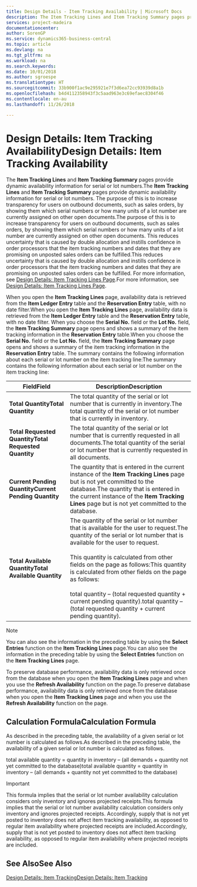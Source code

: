 ```yaml
---
title: Design Details - Item Tracking Availability | Microsoft Docs
description: The Item Tracking Lines and Item Tracking Summary pages provide dynamic availability information for serial or lot numbers. The purpose of this is to increase transparency for users on outbound documents, such as sales orders, by showing them which serial numbers or how many units of a lot number are currently assigned on other open documents. This reduces uncertainty that is caused by double allocation and instills confidence in order processors that the item tracking numbers and dates that they are promising on unposted sales orders can be fulfilled.
services: project-madeira
documentationcenter: 
author: SorenGP
ms.service: dynamics365-business-central
ms.topic: article
ms.devlang: na
ms.tgt_pltfrm: na
ms.workload: na
ms.search.keywords: 
ms.date: 10/01/2018
ms.author: sgroespe
ms.translationtype: HT
ms.sourcegitcommit: 33b900f1ac9e295921e7f3d6ea72cc93939d8a1b
ms.openlocfilehash: b4d4112358943f3c5aad963e3c69efaec8304f46
ms.contentlocale: en-au
ms.lasthandoff: 11/26/2018

---
```

# <a name="design-details-item-tracking-availability"></a><span data-ttu-id="0309f-105">Design Details: Item Tracking Availability</span><span class="sxs-lookup"><span data-stu-id="0309f-105">Design Details: Item Tracking Availability</span></span>
<span data-ttu-id="0309f-106">The **Item Tracking Lines** and **Item Tracking Summary** pages provide dynamic availability information for serial or lot numbers.</span><span class="sxs-lookup"><span data-stu-id="0309f-106">The **Item Tracking Lines** and **Item Tracking Summary** pages provide dynamic availability information for serial or lot numbers.</span></span> <span data-ttu-id="0309f-107">The purpose of this is to increase transparency for users on outbound documents, such as sales orders, by showing them which serial numbers or how many units of a lot number are currently assigned on other open documents.</span><span class="sxs-lookup"><span data-stu-id="0309f-107">The purpose of this is to increase transparency for users on outbound documents, such as sales orders, by showing them which serial numbers or how many units of a lot number are currently assigned on other open documents.</span></span> <span data-ttu-id="0309f-108">This reduces uncertainty that is caused by double allocation and instills confidence in order processors that the item tracking numbers and dates that they are promising on unposted sales orders can be fulfilled.</span><span class="sxs-lookup"><span data-stu-id="0309f-108">This reduces uncertainty that is caused by double allocation and instills confidence in order processors that the item tracking numbers and dates that they are promising on unposted sales orders can be fulfilled.</span></span> <span data-ttu-id="0309f-109">For more information, see [Design Details: Item Tracking Lines Page](design-details-item-tracking-lines-window.md).</span><span class="sxs-lookup"><span data-stu-id="0309f-109">For more information, see [Design Details: Item Tracking Lines Page](design-details-item-tracking-lines-window.md).</span></span>  

 <span data-ttu-id="0309f-110">When you open the **Item Tracking Lines** page, availability data is retrieved from the **Item Ledger Entry** table and the **Reservation Entry** table, with no date filter.</span><span class="sxs-lookup"><span data-stu-id="0309f-110">When you open the **Item Tracking Lines** page, availability data is retrieved from the **Item Ledger Entry** table and the **Reservation Entry** table, with no date filter.</span></span> <span data-ttu-id="0309f-111">When you choose the **Serial No.** field or the **Lot No.** field, the **Item Tracking Summary** page opens and shows a summary of the item tracking information in the **Reservation Entry** table.</span><span class="sxs-lookup"><span data-stu-id="0309f-111">When you choose the **Serial No.** field or the **Lot No.** field, the **Item Tracking Summary** page opens and shows a summary of the item tracking information in the **Reservation Entry** table.</span></span> <span data-ttu-id="0309f-112">The summary contains the following information about each serial or lot number on the item tracking line:</span><span class="sxs-lookup"><span data-stu-id="0309f-112">The summary contains the following information about each serial or lot number on the item tracking line:</span></span>  

|<span data-ttu-id="0309f-113">Field</span><span class="sxs-lookup"><span data-stu-id="0309f-113">Field</span></span>|<span data-ttu-id="0309f-114">Description</span><span class="sxs-lookup"><span data-stu-id="0309f-114">Description</span></span>|  
|---------------------------------|---------------------------------------|  
|<span data-ttu-id="0309f-115">**Total Quantity**</span><span class="sxs-lookup"><span data-stu-id="0309f-115">**Total Quantity**</span></span>|<span data-ttu-id="0309f-116">The total quantity of the serial or lot number that is currently in inventory.</span><span class="sxs-lookup"><span data-stu-id="0309f-116">The total quantity of the serial or lot number that is currently in inventory.</span></span>|  
|<span data-ttu-id="0309f-117">**Total Requested Quantity**</span><span class="sxs-lookup"><span data-stu-id="0309f-117">**Total Requested Quantity**</span></span>|<span data-ttu-id="0309f-118">The total quantity of the serial or lot number that is currently requested in all documents.</span><span class="sxs-lookup"><span data-stu-id="0309f-118">The total quantity of the serial or lot number that is currently requested in all documents.</span></span>|  
|<span data-ttu-id="0309f-119">**Current Pending Quantity**</span><span class="sxs-lookup"><span data-stu-id="0309f-119">**Current Pending Quantity**</span></span>|<span data-ttu-id="0309f-120">The quantity that is entered in the current instance of the **Item Tracking Lines** page but is not yet committed to the database.</span><span class="sxs-lookup"><span data-stu-id="0309f-120">The quantity that is entered in the current instance of the **Item Tracking Lines** page but is not yet committed to the database.</span></span>|  
|<span data-ttu-id="0309f-121">**Total Available Quantity**</span><span class="sxs-lookup"><span data-stu-id="0309f-121">**Total Available Quantity**</span></span>|<span data-ttu-id="0309f-122">The quantity of the serial or lot number that is available for the user to request.</span><span class="sxs-lookup"><span data-stu-id="0309f-122">The quantity of the serial or lot number that is available for the user to request.</span></span><br /><br /> <span data-ttu-id="0309f-123">This quantity is calculated from other fields on the page as follows:</span><span class="sxs-lookup"><span data-stu-id="0309f-123">This quantity is calculated from other fields on the page as follows:</span></span><br /><br /> <span data-ttu-id="0309f-124">total quantity – (total requested quantity + current pending quantity).</span><span class="sxs-lookup"><span data-stu-id="0309f-124">total quantity – (total requested quantity + current pending quantity).</span></span>|  

> [!NOTE]  
>  <span data-ttu-id="0309f-125">You can also see the information in the preceding table by using the **Select Entries** function on the **Item Tracking Lines** page.</span><span class="sxs-lookup"><span data-stu-id="0309f-125">You can also see the information in the preceding table by using the **Select Entries** function on the **Item Tracking Lines** page.</span></span>  

 <span data-ttu-id="0309f-126">To preserve database performance, availability data is only retrieved once from the database when you open the **Item Tracking Lines** page and when you use the **Refresh Availability** function on the page.</span><span class="sxs-lookup"><span data-stu-id="0309f-126">To preserve database performance, availability data is only retrieved once from the database when you open the **Item Tracking Lines** page and when you use the **Refresh Availability** function on the page.</span></span>  

## <a name="calculation-formula"></a><span data-ttu-id="0309f-127">Calculation Formula</span><span class="sxs-lookup"><span data-stu-id="0309f-127">Calculation Formula</span></span>  
 <span data-ttu-id="0309f-128">As described in the preceding table, the availability of a given serial or lot number is calculated as follows.</span><span class="sxs-lookup"><span data-stu-id="0309f-128">As described in the preceding table, the availability of a given serial or lot number is calculated as follows.</span></span>  

 <span data-ttu-id="0309f-129">total available quantity = quantity in inventory – (all demands + quantity not yet committed to the database)</span><span class="sxs-lookup"><span data-stu-id="0309f-129">total available quantity = quantity in inventory – (all demands + quantity not yet committed to the database)</span></span>  

> [!IMPORTANT]  
>  <span data-ttu-id="0309f-130">This formula implies that the serial or lot number availability calculation considers only inventory and ignores projected receipts.</span><span class="sxs-lookup"><span data-stu-id="0309f-130">This formula implies that the serial or lot number availability calculation considers only inventory and ignores projected receipts.</span></span> <span data-ttu-id="0309f-131">Accordingly, supply that is not yet posted to inventory does not affect item tracking availability, as opposed to regular item availability where projected receipts are included.</span><span class="sxs-lookup"><span data-stu-id="0309f-131">Accordingly, supply that is not yet posted to inventory does not affect item tracking availability, as opposed to regular item availability where projected receipts are included.</span></span>  

## <a name="see-also"></a><span data-ttu-id="0309f-132">See Also</span><span class="sxs-lookup"><span data-stu-id="0309f-132">See Also</span></span>  
 [<span data-ttu-id="0309f-133">Design Details: Item Tracking</span><span class="sxs-lookup"><span data-stu-id="0309f-133">Design Details: Item Tracking</span></span>](design-details-item-tracking.md)


